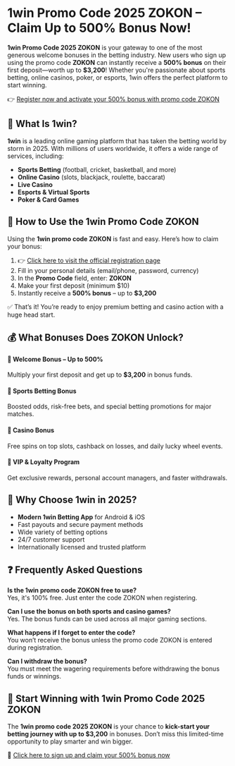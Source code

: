 
<h1>1win Promo Code 2025 ZOKON – Claim Up to 500% Bonus Now!</h1>
<p><strong>1win Promo Code 2025 ZOKON</strong> is your gateway to one of the most generous welcome bonuses in the betting industry. New users who sign up using the promo code <strong>ZOKON</strong> can instantly receive a <strong>500% bonus</strong> on their first deposit—worth up to <strong>$3,200</strong>! Whether you're passionate about sports betting, online casinos, poker, or esports, 1win offers the perfect platform to start winning.</p>
<p>👉 <a href="https://1weaou.life/?p=wj23" target="_blank" rel="noopener">Register now and activate your 500% bonus with promo code ZOKON</a></p>
<h2>🔎 What Is 1win?</h2>
<p><strong>1win</strong> is a leading online gaming platform that has taken the betting world by storm in 2025. With millions of users worldwide, it offers a wide range of services, including:</p>
<ul>
<li><strong>Sports Betting</strong> (football, cricket, basketball, and more)</li>
<li><strong>Online Casino</strong> (slots, blackjack, roulette, baccarat)</li>
<li><strong>Live Casino</strong></li>
<li><strong>Esports & Virtual Sports</strong></li>
<li><strong>Poker & Card Games</strong></li>
</ul>
<h2>🎁 How to Use the 1win Promo Code ZOKON</h2>
<p>Using the <strong>1win promo code ZOKON</strong> is fast and easy. Here’s how to claim your bonus:</p>
<ol>
<li>👉 <a href="https://1weaou.life/?p=wj23" target="_blank" rel="noopener">Click here to visit the official registration page</a></li>
<li>Fill in your personal details (email/phone, password, currency)</li>
<li>In the <strong>Promo Code</strong> field, enter: <strong>ZOKON</strong></li>
<li>Make your first deposit (minimum $10)</li>
<li>Instantly receive a <strong>500% bonus</strong> – up to <strong>$3,200</strong></li>
</ol>
<p>✅ That’s it! You’re ready to enjoy premium betting and casino action with a huge head start.</p>
<h2>💰 What Bonuses Does ZOKON Unlock?</h2>
<h4>🔹 Welcome Bonus – Up to 500%</h4>
<p>Multiply your first deposit and get up to <strong>$3,200</strong> in bonus funds.</p>
<h4>🔹 Sports Betting Bonus</h4>
<p>Boosted odds, risk-free bets, and special betting promotions for major matches.</p>
<h4>🔹 Casino Bonus</h4>
<p>Free spins on top slots, cashback on losses, and daily lucky wheel events.</p>
<h4>🔹 VIP & Loyalty Program</h4>
<p>Get exclusive rewards, personal account managers, and faster withdrawals.</p>
<h2>📲 Why Choose 1win in 2025?</h2>
<ul>
<li><strong>Modern 1win Betting App</strong> for Android & iOS</li>
<li>Fast payouts and secure payment methods</li>
<li>Wide variety of betting options</li>
<li>24/7 customer support</li>
<li>Internationally licensed and trusted platform</li>
</ul>
<h2>❓ Frequently Asked Questions</h2>
<p><strong>Is the 1win promo code ZOKON free to use?</strong><br>Yes, it's 100% free. Just enter the code ZOKON when registering.</p>
<p><strong>Can I use the bonus on both sports and casino games?</strong><br>Yes. The bonus funds can be used across all major gaming sections.</p>
<p><strong>What happens if I forget to enter the code?</strong><br>You won’t receive the bonus unless the promo code ZOKON is entered during registration.</p>
<p><strong>Can I withdraw the bonus?</strong><br>You must meet the wagering requirements before withdrawing the bonus funds or winnings.</p>
<h2>🚀 Start Winning with 1win Promo Code 2025 ZOKON</h2>
<p>The <strong>1win promo code 2025 ZOKON</strong> is your chance to <strong>kick-start your betting journey with up to $3,200</strong> in bonuses. Don’t miss this limited-time opportunity to play smarter and win bigger.</p>
<p>🎯 <a href="https://1weaou.life/?p=wj23" target="_blank" rel="noopener">Click here to sign up and claim your 500% bonus now</a></p>
</body>
</html>
